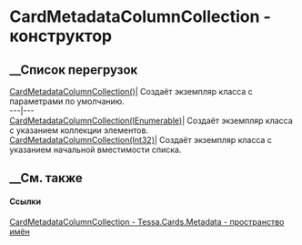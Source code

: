 # CardMetadataColumnCollection - конструктор
##  __Список перегрузок
[CardMetadataColumnCollection()](M_Tessa_Cards_Metadata_CardMetadataColumnCollection__ctor.htm)|
Создаёт экземпляр класса с параметрами по умолчанию.  
---|---  
[CardMetadataColumnCollection(IEnumerable<CardMetadataColumn>)](M_Tessa_Cards_Metadata_CardMetadataColumnCollection__ctor_1.htm)|
Создаёт экземпляр класса с указанием коллекции элементов.  
[CardMetadataColumnCollection(Int32)](M_Tessa_Cards_Metadata_CardMetadataColumnCollection__ctor_2.htm)|
Создаёт экземпляр класса с указанием начальной вместимости списка.  
##  __См. также
#### Ссылки
[CardMetadataColumnCollection -
](T_Tessa_Cards_Metadata_CardMetadataColumnCollection.htm)
[Tessa.Cards.Metadata - пространство имён](N_Tessa_Cards_Metadata.htm)
